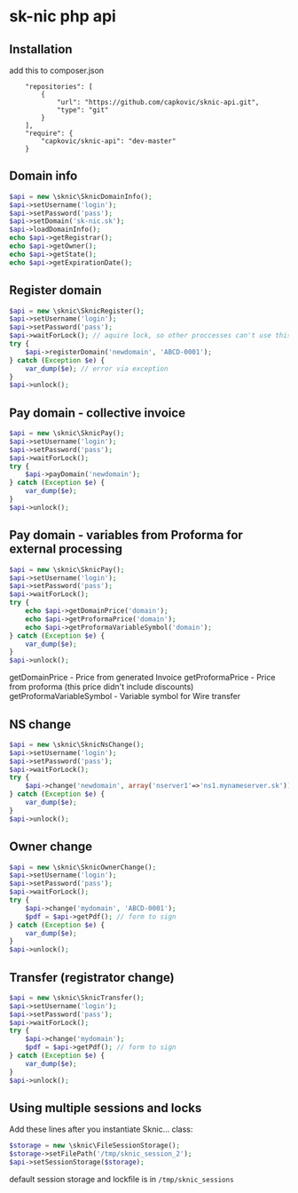 sk-nic php api
==============


Installation
------------

add this to composer.json

```
    "repositories": [
        {
            "url": "https://github.com/capkovic/sknic-api.git",
            "type": "git"
        }
    ],
    "require": {
        "capkovic/sknic-api": "dev-master"
    }
```

Domain info
-------------

```php
$api = new \sknic\SknicDomainInfo();
$api->setUsername('login');
$api->setPassword('pass');
$api->setDomain('sk-nic.sk');
$api->loadDomainInfo();
echo $api->getRegistrar();
echo $api->getOwner();
echo $api->getState();
echo $api->getExpirationDate();
```

Register domain
---------------

```php
$api = new \sknic\SknicRegister();
$api->setUsername('login');
$api->setPassword('pass');
$api->waitForLock(); // aquire lock, so other proccesses can't use this session
try {
    $api->registerDomain('newdomain', 'ABCD-0001');
} catch (Exception $e) {
    var_dump($e); // error via exception
}
$api->unlock();
```

Pay domain - collective invoice
----------

```php
$api = new \sknic\SknicPay();
$api->setUsername('login');
$api->setPassword('pass');
$api->waitForLock();
try {
    $api->payDomain('newdomain');
} catch (Exception $e) {
    var_dump($e);
}
$api->unlock();
```

Pay domain - variables from Proforma for external processing
----------

```php
$api = new \sknic\SknicPay();
$api->setUsername('login');
$api->setPassword('pass');
$api->waitForLock();
try {
	echo $api->getDomainPrice('domain');
	echo $api->getProformaPrice('domain');
	echo $api->getProformaVariableSymbol('domain');
} catch (Exception $e) {
    var_dump($e);
}
$api->unlock();
```
getDomainPrice - Price from generated Invoice
getProformaPrice - Price from proforma (this price didn't include discounts)
getProformaVariableSymbol - Variable symbol for Wire transfer



NS change
---------

```php
$api = new \sknic\SknicNsChange();
$api->setUsername('login');
$api->setPassword('pass');
$api->waitForLock();
try {
    $api->change('newdomain', array('nserver1'=>'ns1.mynameserver.sk'));
} catch (Exception $e) {
    var_dump($e);
}
$api->unlock();
```

Owner change
------------

```php
$api = new \sknic\SknicOwnerChange();
$api->setUsername('login');
$api->setPassword('pass');
$api->waitForLock();
try {
    $api->change('mydomain', 'ABCD-0001');
    $pdf = $api->getPdf(); // form to sign
} catch (Exception $e) {
    var_dump($e);
}
$api->unlock();
```

Transfer (registrator change)
----------------------------

```php
$api = new \sknic\SknicTransfer();
$api->setUsername('login');
$api->setPassword('pass');
$api->waitForLock();
try {
    $api->change('mydomain');
    $pdf = $api->getPdf(); // form to sign
} catch (Exception $e) {
    var_dump($e);
}
$api->unlock();
```

Using multiple sessions and locks
---------------------------------

Add these lines after you instantiate Sknic... class:

```php
$storage = new \sknic\FileSessionStorage();
$storage->setFilePath('/tmp/sknic_session_2');
$api->setSessionStorage($storage);
```

default session storage and lockfile is in `/tmp/sknic_sessions`

